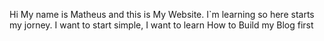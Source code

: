 Hi My name is Matheus and this is My Website. I`m learning so here starts my jorney. 
I want to start simple, I want to learn How to Build my Blog first